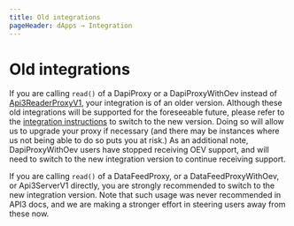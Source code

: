```yaml
---
title: Old integrations
pageHeader: dApps → Integration
---
```


<PageHeader/>

# Old integrations

If you are calling `read()` of a DapiProxy or a DapiProxyWithOev instead of [Api3ReaderProxyV1](/dapps/integration/contract-integration.md#api3readerproxyv1), your integration is of an older version.
Although these old integrations will be supported for the foreseeable future, please refer to the [integration instructions](/dapps/integration/index) to switch to the new version.
Doing so will allow us to upgrade your proxy if necessary (and there may be instances where us not being able to do so puts you at risk.)
As an additional note, DapiProxyWithOev users have stopped receiving OEV support, and will need to switch to the new integration version to continue receiving support.

If you are calling `read()` of a DataFeedProxy, or a DataFeedProxyWithOev, or Api3ServerV1 directly, you are strongly recommended to switch to the new integration version.
Note that such usage was never recommended in API3 docs, and we are making a stronger effort in steering users away from these now.
